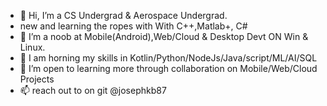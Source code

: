 - 👋 Hi, I’m a CS Undergrad & Aerospace Undergrad.
- new and learning the ropes with With C++,Matlab+, C#  
- 👀 I’m a noob at Mobile(Android),Web/Cloud & Desktop Devt ON Win & Linux.
- 🌱 I am horning my skills in Kotlin/Python/NodeJs/Java/script/ML/AI/SQL
- 💞️ I’m open to learning more through collaboration on Mobile/Web/Cloud Projects
- 📫  reach out to on git @josephkb87 

<!---
josephkb87/josephkb87 is a ✨ special ✨ repository because its `README.md` (this file) appears on your GitHub profile.
You can click the Preview link to take a look at your changes.
--->

